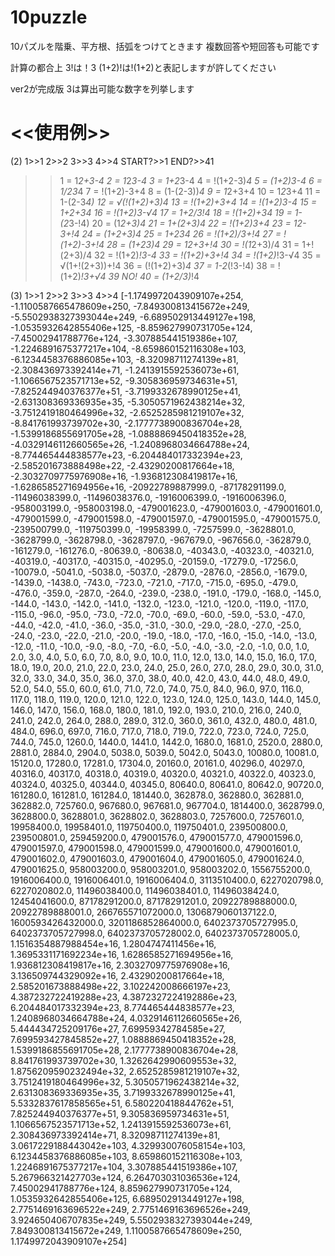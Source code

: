 # 10puzzle

10パズルを階乗、平方根、括弧をつけてときます
複数回答や短回答も可能です

計算の都合上
3!は！3
(1+2)!は!(1+2)と表記しますが許してください



ver2が完成版
3は算出可能な数字を列挙します




# <<使用例>>
(2)
1>>1
2>>2
3>>3
4>>4
START?>>1
END?>>41
 >> 1 = 1*2+3-4
 >> 2 = 1*2*3-4
 >> 3 = 1+2*3-4
 >> 4 = !(1+2-3)*4
 >> 5 = (1+2)*3-4
 >> 6 = 1/2*3*4
 >> 7 = !(1+2)-3+4
 >> 8 = (1-(2-3))*4
 >> 9 = 1*2+3+4
 >> 10 = 1*2*3+4
 >> 11 = 1-(2-3*4)
 >> 12 = √(!(1+2)+3)*4
 >> 13 = !(1+2)+3+4
 >> 14 = !(1+2)*3-4
 >> 15 = 1+2+3*4
 >> 16 = !(1+2)*3-√4
 >> 17 = 1+2/3*!4
 >> 18 = !(1+2)+3*4
 >> 19 = 1-(2*3-!4)
 >> 20 = (1*2+3)*4
 >> 21 = 1+(2+3)*4
 >> 22 = !(1+2)*3+4
 >> 23 = 1*2-3+!4
 >> 24 = (1+2+3)*4
 >> 25 = 1+2*3*4
 >> 26 = !(1+2)/3+!4
 >> 27 = !(1+2)-3+!4
 >> 28 = (1+2*3)*4
 >> 29 = 1*2+3+!4
 >> 30 = !(1*2+3)/4
 >> 31 = 1+!(2+3)/4
 >> 32 = !(1+2)*!3-4
 >> 33 = !(1+2)+3+!4
 >> 34 = !(1+2)*!3-√4
 >> 35 = √(1+!(2+3))+!4
 >> 36 = (!(1+2)+3)*4
 >> 37 = 1-2*(!3-!4)
 >> 38 = !(1+2)*!3+√4
 39 NO!
 >> 40 = (1+2/3)*!4







(3)
1>>1
2>>2
3>>3
4>>4
[-1.1749972043909107e+254, -1.1100587665478609e+250, -7.849300813415672e+249, -5.5502938327393044e+249, -6.689502913449127e+198, -1.0535932642855406e+125, -8.859627990731705e+124, -7.45002941788776e+124, -3.307885441519386e+107, -1.2246891675377217e+104, -8.659860152116308e+103, -6.1234458376886085e+103, -8.32098711274139e+81, -2.308436973392414e+71, -1.2413915592536073e+61, -1.1066567523571713e+52, -9.305836959734631e+51, -7.825244940376377e+51, -3.7199332678990125e+41, -2.631308369336935e+35, -5.3050571962438214e+32, -3.7512419180464996e+32, -2.6525285981219107e+32, -8.841761993739702e+30, -2.1777738900836704e+28, -1.5399186855691705e+28, -1.0888869450418352e+28, -4.0329146112660565e+26, -1.2408968034664788e+24, -8.774465444838577e+23, -6.204484017332394e+23, -2.585201673888498e+22, -2.43290200817664e+18, -2.3032709775976908e+16, -1.936812308419817e+16, -1.6286585271694956e+16, -20922789887999.0, -87178291199.0, -11496038399.0, -11496038376.0, -1916006399.0, -1916006396.0, -958003199.0, -958003198.0, -479001623.0, -479001603.0, -479001601.0, -479001599.0, -479001598.0, -479001597.0, -479001595.0, -479001575.0, -239500799.0, -119750399.0, -19958399.0, -7257599.0, -3628801.0, -3628799.0, -3628798.0, -3628797.0, -967679.0, -967656.0, -362879.0, -161279.0, -161276.0, -80639.0, -80638.0, -40343.0, -40323.0, -40321.0, -40319.0, -40317.0, -40315.0, -40295.0, -20159.0, -17279.0, -17256.0, -10079.0, -5041.0, -5038.0, -5037.0, -2879.0, -2876.0, -2856.0, -1679.0, -1439.0, -1438.0, -743.0, -723.0, -721.0, -717.0, -715.0, -695.0, -479.0, -476.0, -359.0, -287.0, -264.0, -239.0, -238.0, -191.0, -179.0, -168.0, -145.0, -144.0, -143.0, -142.0, -141.0, -132.0, -123.0, -121.0, -120.0, -119.0, -117.0, -115.0, -96.0, -95.0, -73.0, -72.0, -70.0, -69.0, -60.0, -59.0, -53.0, -47.0, -44.0, -42.0, -41.0, -36.0, -35.0, -31.0, -30.0, -29.0, -28.0, -27.0, -25.0, -24.0, -23.0, -22.0, -21.0, -20.0, -19.0, -18.0, -17.0, -16.0, -15.0, -14.0, -13.0, -12.0, -11.0, -10.0, -9.0, -8.0, -7.0, -6.0, -5.0, -4.0, -3.0, -2.0, -1.0, 0.0, 1.0, 2.0, 3.0, 4.0, 5.0, 6.0, 7.0, 8.0, 9.0, 10.0, 11.0, 12.0, 13.0, 14.0, 15.0, 16.0, 17.0, 18.0, 19.0, 20.0, 21.0, 22.0, 23.0, 24.0, 25.0, 26.0, 27.0, 28.0, 29.0, 30.0, 31.0, 32.0, 33.0, 34.0, 35.0, 36.0, 37.0, 38.0, 40.0, 42.0, 43.0, 44.0, 48.0, 49.0, 52.0, 54.0, 55.0, 60.0, 61.0, 71.0, 72.0, 74.0, 75.0, 84.0, 96.0, 97.0, 116.0, 117.0, 118.0, 119.0, 120.0, 121.0, 122.0, 123.0, 124.0, 125.0, 143.0, 144.0, 145.0, 146.0, 147.0, 156.0, 168.0, 180.0, 181.0, 192.0, 193.0, 210.0, 216.0, 240.0, 241.0, 242.0, 264.0, 288.0, 289.0, 312.0, 360.0, 361.0, 432.0, 480.0, 481.0, 484.0, 696.0, 697.0, 716.0, 717.0, 718.0, 719.0, 722.0, 723.0, 724.0, 725.0, 744.0, 745.0, 1260.0, 1440.0, 1441.0, 1442.0, 1680.0, 1681.0, 2520.0, 2880.0, 2881.0, 2884.0, 2904.0, 5038.0, 5039.0, 5042.0, 5043.0, 10080.0, 10081.0, 15120.0, 17280.0, 17281.0, 17304.0, 20160.0, 20161.0, 40296.0, 40297.0, 40316.0, 40317.0, 40318.0, 40319.0, 40320.0, 40321.0, 40322.0, 40323.0, 40324.0, 40325.0, 40344.0, 40345.0, 80640.0, 80641.0, 80642.0, 90720.0, 161280.0, 161281.0, 161284.0, 181440.0, 362878.0, 362880.0, 362881.0, 362882.0, 725760.0, 967680.0, 967681.0, 967704.0, 1814400.0, 3628799.0, 3628800.0, 3628801.0, 3628802.0, 3628803.0, 7257600.0, 7257601.0, 19958400.0, 19958401.0, 119750400.0, 119750401.0, 239500800.0, 239500801.0, 259459200.0, 479001576.0, 479001577.0, 479001596.0, 479001597.0, 479001598.0, 479001599.0, 479001600.0, 479001601.0, 479001602.0, 479001603.0, 479001604.0, 479001605.0, 479001624.0, 479001625.0, 958003200.0, 958003201.0, 958003202.0, 1556755200.0, 1916006400.0, 1916006401.0, 1916006404.0, 3113510400.0, 6227020798.0, 6227020802.0, 11496038400.0, 11496038401.0, 11496038424.0, 12454041600.0, 87178291200.0, 87178291201.0, 20922789888000.0, 20922789888001.0, 266765571072000.0, 1306879060137122.0, 1600593426432000.0, 3201186852864000.0, 6402373705727995.0, 6402373705727998.0, 6402373705728002.0, 6402373705728005.0, 1.1516354887988454e+16, 1.2804747411456e+16, 1.3695331171692234e+16, 1.6286585271694956e+16, 1.936812308419817e+16, 2.3032709775976908e+16, 3.136509744329092e+16, 2.43290200817664e+18, 2.585201673888498e+22, 3.102242008666197e+23, 4.387232722419288e+23, 4.3872327224192886e+23, 6.204484017332394e+23, 8.774465444838577e+23, 1.2408968034664788e+24, 4.0329146112660565e+26, 5.444434725209176e+27, 7.69959342784585e+27, 7.699593427845852e+27, 1.0888869450418352e+28, 1.5399186855691705e+28, 2.1777738900836704e+28, 8.841761993739702e+30, 1.3262642990609553e+32, 1.8756209590232494e+32, 2.6525285981219107e+32, 3.7512419180464996e+32, 5.3050571962438214e+32, 2.631308369336935e+35, 3.7199332678990125e+41, 5.5332837617858565e+51, 6.580220418844762e+51, 7.825244940376377e+51, 9.305836959734631e+51, 1.1066567523571713e+52, 1.2413915592536073e+61, 2.308436973392414e+71, 8.32098711274139e+81, 3.0617229188443042e+103, 4.329930076058154e+103, 6.1234458376886085e+103, 8.659860152116308e+103, 1.2246891675377217e+104, 3.307885441519386e+107, 5.267966321427703e+124, 6.264703031036536e+124, 7.45002941788776e+124, 8.859627990731705e+124, 1.0535932642855406e+125, 6.689502913449127e+198, 2.7751469163696522e+249, 2.7751469163696526e+249, 3.924650406707835e+249, 5.5502938327393044e+249, 7.849300813415672e+249, 1.1100587665478609e+250, 1.1749972043909107e+254]

